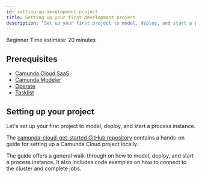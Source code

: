 ```yaml
---
id: setting-up-development-project
title: Setting up your first development project
description: "Set up your first project to model, deploy, and start a process instance."
---
```

<span class="badge badge--beginner">Beginner</span>
<span class="badge badge--medium">Time estimate: 20 minutes</span>

## Prerequisites

- [Camunda Cloud SaaS](https://camunda.io)
- [Camunda Modeler](https://camunda.com/download/modeler/)
- [Operate](/self-managed/operate-deployment/install-and-start.md)
- [Tasklist](/self-managed/tasklist-deployment/install-and-start.md)

## Setting up your project

Let's set up your first project to model, deploy, and start a process instance.

The [camunda-cloud-get-started GitHub repository](https://github.com/camunda-cloud/camunda-cloud-get-started)
contains a hands-on guide for setting up a Camunda Cloud project locally.

The guide offers a general walk-through on how to model, deploy, and start a
process instance. It also includes code examples on how to connect to the
cluster and complete jobs.
